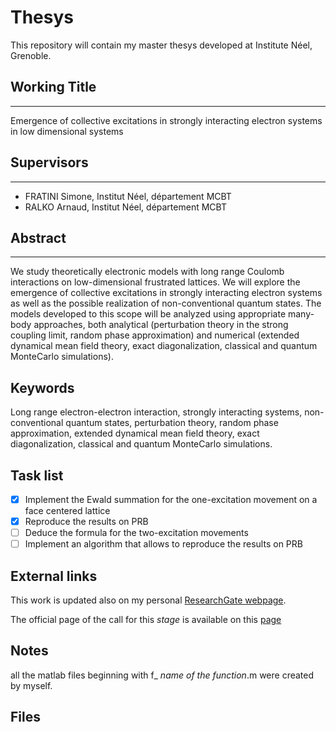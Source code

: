 # Thesys
This repository will contain my master thesys developed at Institute Néel, Grenoble.

## Working Title
-------------
Emergence of collective excitations in strongly interacting electron systems in low dimensional systems

## Supervisors
-----------
- FRATINI Simone, Institut Néel, département MCBT
- RALKO Arnaud, Institut Néel, département MCBT

## Abstract
--------
We study theoretically electronic models with long range Coulomb interactions on low-dimensional frustrated lattices. We will explore the emergence of collective excitations in strongly interacting electron systems as well as the possible realization of non-conventional quantum states. The models developed to this scope will be analyzed using appropriate many-body approaches, both analytical (perturbation theory in the strong coupling limit, random phase approximation) and numerical (extended dynamical mean field theory, exact diagonalization, classical and quantum MonteCarlo simulations).

## Keywords
Long range electron-electron interaction, strongly interacting systems, non-conventional quantum states, perturbation theory, random phase approximation, extended dynamical mean field theory, exact diagonalization, classical and quantum MonteCarlo simulations.


## Task list
- [x] Implement the Ewald summation for the one-excitation movement on a face centered lattice
- [x] Reproduce the results on PRB
- [ ] Deduce the formula for the two-excitation movements
- [ ] Implement an algorithm that allows to reproduce the results on PRB 

## External links
This work is updated also on my personal [ResearchGate webpage](https://www.researchgate.net/project/Long-range-electron-electron-interactions-and-charge-frustration-2).

The official page of the call for this _stage_ is available on this [page](http://neel.cnrs.fr/spip.php?article3097&q&id=549) 

## Notes

all the matlab files beginning with f_ _name of the function_.m were created by myself.

## Files

